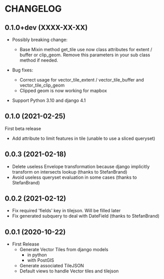 CHANGELOG
=========

0.1.0+dev   (XXXX-XX-XX)
------------------------

* Possibly breaking change:
  * Base Mixin method get_tile use now class attributes for extent / buffer or clip_geom. Remove this parameters in your sub class method if needed.

* Bug fixes:
  * Correct usage for vector_tile_extent / vector_tile_buffer and vector_tile_clip_geom
  * Clipped geom is now working for mapbox

* Support Python 3.10 and django 4.1
  

0.1.0       (2021-02-25)
------------------------

First beta release

* Add attribute to limit features in tile (unable to use a sliced queryset)


0.0.3       (2021-02-18)
------------------------

* Delete useless Envelope transformation because django implicitly transform on intersects lookup (thanks to StefanBrand)
* Avoid useless queryset evaluation in some cases (thanks to StefanBrand)


0.0.2       (2021-02-12)
------------------------

* Fix required 'fields' key in tilejson. Will be filled later
* Fix generated subquery to deal with DateField (thanks to StefanBrand)


0.0.1       (2020-10-22)
------------------------

* First Release
  * Generate Vector Tiles from django models
      * in python
      * with PostGIS
  * Generate associated TileJSON
  * Default views to handle Vector tiles and tilejson
 
